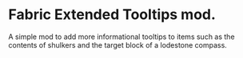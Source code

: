# Fabric Extended Tooltips mod.
A simple mod to add more informational tooltips to items such as the contents of shulkers and the target block of a lodestone compass.